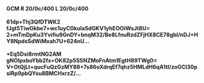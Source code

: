 #### GCM R 20/0c/400 L 20/0c/400
**61dp+Thj3QfDTWK2**<br/>**fJgt5TiwGkbe7+wc1uyC0kuIaSdGKV1yhEOOiWsJt8U=**<br/>**2+mTmDpKu3Yvifiu9GnDY+bnqM32/Be8LfnuRzdZFjHX8CE78gbl/nDJ+HY8NpdsSdWiMxah7U+624nU...**<br/><br/>
**+Eq5Dxi8rmtNG2AM**<br/>**gNOIpxboYbb2fx+OK82p5SSNZMoFnAtm1EgtH89TWg0=**<br/>**V+OtQjLt+qucFuQzGzMY88+7s86oXdrqEf7qhz5HMLdH6qA1tI/zoGCl30psIRp9pbQYsu8BMCHxrzZ/...**